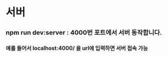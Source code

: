 # 서버 #

###  npm run dev:server : 4000번 포트에서 서버 동작합니다. 
#### 예를 들어서 localhost:4000/ 을 url에 입력하면 서버 접속 가능 